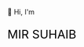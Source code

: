👋 Hi, I'm <p style="font-size: 24px; color: black; transition: color 0.5s ease;">
  <span onmouseover="this.style.color='gray'" onmouseout="this.style.color='black'">
    MIR SUHAIB
  </span>
</p>
